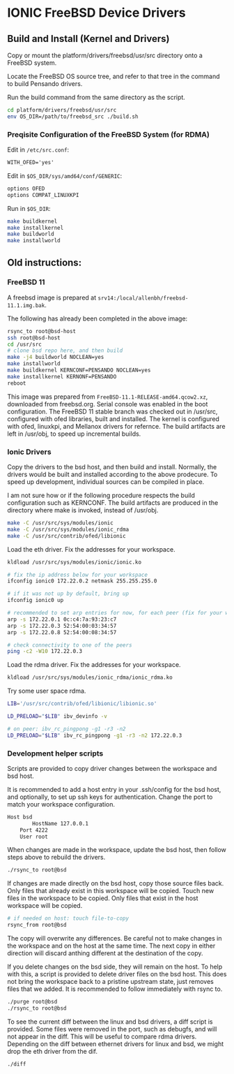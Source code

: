 # IONIC FreeBSD Device Drivers

## Build and Install (Kernel and Drivers)

Copy or mount the platform/drivers/freebsd/usr/src directory onto a FreeBSD system.

Locate the FreeBSD OS source tree, and refer to that tree in the command to
build Pensando drivers.

Run the build command from the same directory as the script.

```sh
cd platform/drivers/freebsd/usr/src
env OS_DIR=/path/to/freebsd_src ./build.sh
```

### Preqisite Configuration of the FreeBSD System (for RDMA)

Edit in `/etc/src.conf`:

```txt
WITH_OFED='yes'
```

Edit in `$OS_DIR/sys/amd64/conf/GENERIC`:

```txt
options OFED
options COMPAT_LINUXKPI
```

Run in `$OS_DIR`:

```sh
make buildkernel
make installkernel
make buildworld
make installworld
```

## Old instructions:

### FreeBSD 11

A freebsd image is prepared at `srv14:/local/allenbh/freebsd-11.1.img.bak`.

The following has already been completed in the above image:

```sh
rsync_to root@bsd-host
ssh root@bsd-host
cd /usr/src
# clone bsd repo here, and then build
make -j4 buildworld NOCLEAN=yes
make installworld
make buildkernel KERNCONF=PENSANDO NOCLEAN=yes 
make installkernel KERNONF=PENSANDO
reboot
```

This image was prepared from `FreeBSD-11.1-RELEASE-amd64.qcow2.xz`, downloaded
from freebsd.org.  Serial console was enabled in the boot configuration.  The
FreeBSD 11 stable branch was checked out in /usr/src, configured with ofed
libraries, built and installed.  The kernel is configured with ofed, linuxkpi,
and Mellanox drivers for refernce.  The build artifacts are left in /usr/obj,
to speed up incremental builds.

### Ionic Drivers

Copy the drivers to the bsd host, and then build and install.  Normally, the
drivers would be built and installed according to the above prodecure.  To
speed up development, individual sources can be compiled in place.

I am not sure how or if the following procedure respects the build
configuration such as KERNCONF.  The build artifacts are produced in the
directory where make is invoked, instead of /usr/obj.

```sh
make -C /usr/src/sys/modules/ionic
make -C /usr/src/sys/modules/ionic_rdma
make -C /usr/src/contrib/ofed/libionic
```

Load the eth driver.  Fix the addresses for your workspace.

```sh
kldload /usr/src/sys/modules/ionic/ionic.ko

# fix the ip address below for your workspace
ifconfig ionic0 172.22.0.2 netmask 255.255.255.0

# if it was not up by default, bring up
ifconfig ionic0 up

# recommended to set arp entries for now, for each peer (fix for your ws)
arp -s 172.22.0.1 0c:c4:7a:93:23:c7
arp -s 172.22.0.3 52:54:00:03:34:57
arp -s 172.22.0.8 52:54:00:08:34:57

# check connectivity to one of the peers
ping -c2 -W10 172.22.0.3
```

Load the rdma driver.  Fix the addresses for your workspace.

```sh
kldload /usr/src/sys/modules/ionic_rdma/ionic_rdma.ko
```

Try some user space rdma.
```sh
LIB='/usr/src/contrib/ofed/libionic/libionic.so'

LD_PRELOAD="$LIB" ibv_devinfo -v

# on peer: ibv_rc_pingpong -g1 -r3 -n2
LD_PRELOAD="$LIB" ibv_rc_pingpong -g1 -r3 -n2 172.22.0.3
```

### Development helper scripts

Scripts are provided to copy driver changes between the workspace and bsd host.

It is recommended to add a host entry in your .ssh/config for the bsd host, and
optionally, to set up ssh keys for authentication.  Change the port to match
your workspace configuration.

```txt
Host bsd
        HostName 127.0.0.1
	Port 4222
	User root
```

When changes are made in the workspace, update the bsd host, then follow steps
above to rebuild the drivers.

```sh
./rsync_to root@bsd
```

If changes are made directly on the bsd host, copy those source files back.
Only files that already exist in this workspace will be copied.  Touch new
files in the workspace to be copied.  Only files that exist in the host
workspace will be copied.

```sh
# if needed on host: touch file-to-copy
rsync_from root@bsd
```

The copy will overwrite any differences.  Be careful not to make changes in the
workspace and on the host at the same time.  The next copy in either direction
will discard anthing different at the destination of the copy.

If you delete changes on the bsd side, they will remain on the host.  To help
with this, a script is provided to delete driver files on the bsd host.  This
does not bring the workspace back to a pristine upstream state, just removes
files that we added.  It is recommended to follow immediately with rsync to.

```sh
./purge root@bsd
./rsync_to root@bsd
```

To see the current diff between the linux and bsd drivers, a diff script is
provided.  Some files were removed in the port, such as debugfs, and will not
appear in the diff.  This will be useful to compare rdma drivers.  Depending on
the diff between ethernet drivers for linux and bsd, we might drop the eth
driver from the dif.

```sh
./diff
```
